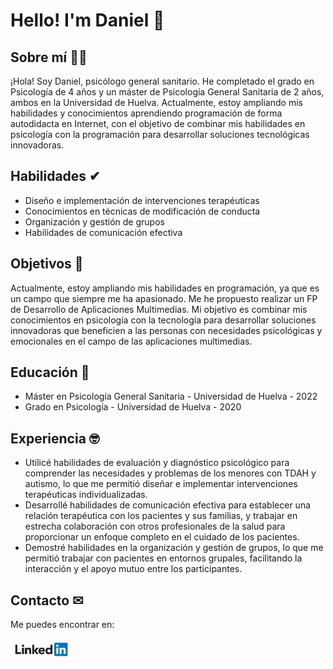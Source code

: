# Hello! I'm Daniel 👋

## Sobre mí 🙋‍♂️

¡Hola! Soy Daniel, psicólogo general sanitario. He completado el grado en Psicología de 4 años y un máster de Psicología General Sanitaria de 2 años, ambos en la Universidad de Huelva. Actualmente, estoy ampliando mis habilidades y conocimientos aprendiendo programación de forma autodidacta en Internet, con el objetivo de combinar mis habilidades en psicología con la programación para desarrollar soluciones tecnológicas innovadoras.

## Habilidades ✔

- Diseño e implementación de intervenciones terapéuticas
- Conocimientos en técnicas de modificación de conducta
- Organización y gestión de grupos
- Habilidades de comunicación efectiva

## Objetivos 🎯

Actualmente, estoy ampliando mis habilidades en programación, ya que es un campo que siempre me ha apasionado. Me he propuesto realizar un FP de Desarrollo de Aplicaciones Multimedias. Mi objetivo es combinar mis conocimientos en psicología con la tecnología para desarrollar soluciones innovadoras que beneficien a las personas con necesidades psicológicas y emocionales en el campo de las aplicaciones multimedias.

## Educación 🧠

- Máster en Psicología General Sanitaria - Universidad de Huelva - 2022
- Grado en Psicología - Universidad de Huelva - 2020

## Experiencia 🤓

- Utilicé habilidades de evaluación y diagnóstico psicológico para comprender las necesidades y problemas de los menores con TDAH y autismo, lo que me permitió diseñar e implementar intervenciones terapéuticas individualizadas.
- Desarrollé habilidades de comunicación efectiva para establecer una relación terapéutica con los pacientes y sus familias, y trabajar en estrecha colaboración con otros profesionales de la salud para proporcionar un enfoque completo en el cuidado de los pacientes.
- Demostré habilidades en la organización y gestión de grupos, lo que me permitió trabajar con pacientes en entornos grupales, facilitando la interacción y el apoyo mutuo entre los participantes.

## Contacto ✉

Me puedes encontrar en: 

<img src="https://github.com/danimg0/danimg0/blob/main/images/logo-linkedin-2011.png" alt="Linkedin" width="100">
